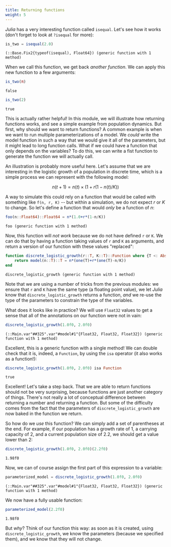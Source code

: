 ```yaml
---
title: Returning functions
weight: 5
---
```


*Julia* has a very interesting function called `isequal`. Let's see how it
works (don't forget to look at `?isequal` for more):

````julia
is_two = isequal(2.0)
````

````
(::Base.Fix2{typeof(isequal), Float64}) (generic function with 1 method)
````

When we call this function, we get back *another function*. We can apply this
new function to a few arguments:

````julia
is_two(π)
````

````
false
````

````julia
is_two(2)
````

````
true
````

This is actually rather helpful! In this module, we will illustrate how
returning functions works, and see a simple example from population dynamics.
But first, why should we want to return functions? A common example is when we
want to run multiple parameterizations of a model. We *could* write the model
function in such a way that we would give it all of the parameters, but it
might lead to long function calls. What if we could have a function that only
depends on the variables? To do this, we can write a fist function to generate
the function we will actually call.

An illustration is probably more useful here. Let's assume that we are
interesting in the logistic growth of a population in discrete time, which is
a simple process we can represent with the following model:

$$ n(t+1) = n(t)\times(1 + r (1 - n(t)/K)) $$

A way to simulate this could rely on a function that would be called with
something like `f(n, r, K)` -- but within a simulation, we do not expect $r$
or $K$ to change. So let's define a function that would *only* be a function
of $n$:

````julia
foo(n::Float64)::Float64 = n*(1.0+r*(1-n/K))
````

````
foo (generic function with 1 method)
````

Now, this function will *not work* because we do not have defined `r` or `K`.
We can do that by having a function taking values of `r` and `K` as arguments,
and return a version of our function with these values "replaced":

````julia
function discrete_logistic_growth(r::T, K::T)::Function where {T <: AbstractFloat}
    return model(n::T)::T = n*(one(T)+r*(one(T)-n/K))
end
````

````
discrete_logistic_growth (generic function with 1 method)
````

Note that we are using a number of tricks from the previous modules: we ensure
that `r` and `K` have the same type (a floating point value), we let *Julia*
know that `discrete_logistic_growth` returns a function, *and* we re-use the
type of the parameters to constrain the type of the variables.

What does it looks like in practice? We will use `Float32` values to get a
sense that all of the annotations on our function were not in vain:

````julia
discrete_logistic_growth(1.0f0, 2.0f0)
````

````
(::Main.var"##325".var"#model#1"{Float32, Float32, Float32}) (generic function with 1 method)
````

Excellent, this is a generic function with a single method! We can double
check that it is, indeed, a `Function`, by using the `isa` operator (it also
works as a function!):

````julia
discrete_logistic_growth(1.0f0, 2.0f0) isa Function
````

````
true
````

Excellent! Let's take a step back. That we are able to return functions should
not be very surprising, because functions are just another category of things.
There's not really a lot of conceptual difference between returning a number
and returning a function. But some of the difficulty comes from the fact that
the parameters of `discrete_logistic_growth` are now baked in the function we
return.

So how do we *use* this function? We can simply add a set of parentheses at
the end. For example, if our population has a growth rate of 1, a carrying
capacity of 2, and a current population size of 2.2, we should get a value
lower than 2:

````julia
discrete_logistic_growth(1.0f0, 2.0f0)(2.2f0)
````

````
1.98f0
````

Now, we can of course assign the first part of this expression to a variable:

````julia
parameterized_model = discrete_logistic_growth(1.0f0, 2.0f0)
````

````
(::Main.var"##325".var"#model#1"{Float32, Float32, Float32}) (generic function with 1 method)
````

We now have a fully usable function:

````julia
parameterized_model(2.2f0)
````

````
1.98f0
````

But *why*? Think of our function this way: as soon as it is created, using
`discrete_logistic_growth`, we know the parameters (because we specified
them), and we know that they will not change.

